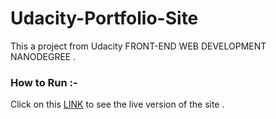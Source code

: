 # Udacity-Portfolio-Site
This a project from Udacity FRONT-END WEB DEVELOPMENT NANODEGREE .

### How to Run :- 
Click on this [LINK](https://vaibhav1671998.github.io/Udacity-Portfolio-Site/index.html) to see the live version of the site .
